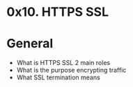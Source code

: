 # 0x10. HTTPS SSL
# General

   * What is HTTPS SSL 2 main roles
   * What is the purpose encrypting traffic
   * What SSL termination means

